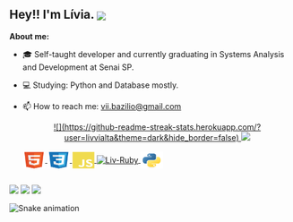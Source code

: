 
## Hey!! I'm Lívia. <img src="https://i.pinimg.com/originals/2e/25/75/2e2575671b6525b02b1c5985f5de56fa.gif" width="50" align="center"></h2>

**About me:** 
- 🎓 Self-taught developer and currently graduating in Systems Analysis and Development at Senai SP.
- 💻 Studying: Python and Database mostly.
- 📫 How to reach me: vii.bazilio@gmail.com

  <div align="center">
    <a href="https://github.com/livvialta">
    ![](https://github-readme-streak-stats.herokuapp.com/?user=livvialta&theme=dark&hide_border=false)
    <img height="180em" src="https://github-readme-stats.vercel.app/api/top-langs/?username=livvialta&layout=compact&langs_count=16&theme=midnight-purple"/>
   </div>
  
  <div style="display: inline_block"><br>
  <img align="center" alt="Liv-HTML" height="30" width="40" src="https://raw.githubusercontent.com/devicons/devicon/master/icons/html5/html5-original.svg">
  <img align="center" alt="Liv-CSS" height="30" width="40" src="https://raw.githubusercontent.com/devicons/devicon/master/icons/css3/css3-original.svg">
  <img align="center" alt="Liv-Js" height="30" width="40" src="https://raw.githubusercontent.com/devicons/devicon/master/icons/javascript/javascript-plain.svg">
  <img align="center" alt="Liv-Ruby" height="30" width="40" src="https://cdn.jsdelivr.net/gh/devicons/devicon/icons/ruby/ruby-plain.svg">
  <img align="center" alt="Liv-Python" height="30" width="40" src="https://raw.githubusercontent.com/devicons/devicon/master/icons/python/python-original.svg">
</div>

##

<div> 
  <a target="_blank" href="https://www.instagram.com/livia_vialta/" target="_blank"><img src="https://img.shields.io/badge/-Instagram-%23E4405F?style=for-the-badge&logo=instagram&logoColor=white"></a>
  <a target="_blank" href = "mailto:vii.bazilio@gmail.com"><img src="https://img.shields.io/badge/-Gmail-%23333?style=for-the-badge&logo=gmail&logoColor=white"></a>
  <a target="_blank" href="https://www.linkedin.com/in/l%C3%ADvia-vialta/" target="_blank"><img src="https://img.shields.io/badge/-LinkedIn-%230077B5?style=for-the-badge&logo=linkedin&logoColor=white"></a> 
  
  ![Snake animation](https://github.com/livvialta/livvialta/blob/output/github-contribution-grid-snake.svg)
  
</div>


